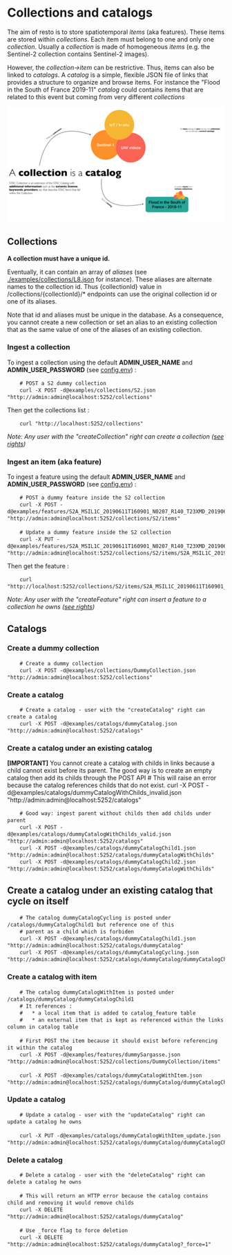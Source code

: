 # Collections and catalogs
The aim of resto is to store spatiotemporal *items* (aka features). These items are stored within *collections*.
Each item must belong to one and only one *collection*. Usually a *collection* is made of homogeneous *items* (e.g. the Sentinel-2 collection contains Sentinel-2 images).

However, the *collection->item* can be restrictive. Thus, items can also be linked to *catalogs*. A *catalog* is a simple, flexible JSON file of links that provides a structure to organize and browse items. For instance the "Flood in the South of France 2019-11" *catalog* could contains items that are related to this event but coming from very different *collections*

![Collections and catalogs](./stac_catalog.png)

## Collections
**A collection must have a unique id.**

Eventually, it can contain an array of *aliases* (see [./examples/collections/L8.json](./examples/collections/L8.json#L3-L5) for instance). These aliases are alternate names to the collection id. Thus {collectionId} value in /collections/{collectionId}/* endpoints can use the original collection id or one of its aliases.

Note that id and aliases must be unique in the database. As a consequence, you cannot create a new collection or set an alias to an existing collection that as the same value of one of the aliases of an existing collection.

### Ingest a collection
To ingest a collection using the default **ADMIN_USER_NAME** and **ADMIN_USER_PASSWORD** (see [config.env](config.env)) :

        # POST a S2 dummy collection
        curl -X POST -d@examples/collections/S2.json "http://admin:admin@localhost:5252/collections"

Then get the collections list :

        curl "http://localhost:5252/collections"

*Note: Any user with the "createCollection" right can create a collection ([see rights](./USERS.md))*

### Ingest an item (aka feature)
To ingest a feature using the default **ADMIN_USER_NAME** and **ADMIN_USER_PASSWORD** (see [config.env](config.env)) :

        # POST a dummy feature inside the S2 collection
        curl -X POST -d@examples/features/S2A_MSIL1C_20190611T160901_N0207_R140_T23XMD_20190611T193040.json "http://admin:admin@localhost:5252/collections/S2/items"

        # Update a dummy feature inside the S2 collection
        curl -X PUT -d@examples/features/S2A_MSIL1C_20190611T160901_N0207_R140_T23XMD_20190611T193040_update.json "http://admin:admin@localhost:5252/collections/S2/items/S2A_MSIL1C_20190611T160901_N0207_R140_T23XMD_20190611T193040"

Then get the feature :

        curl "http://localhost:5252/collections/S2/items/S2A_MSIL1C_20190611T160901_N0207_R140_T23XMD_20190611T193040"

*Note: Any user with the "createFeature" right can insert a feature to a collection he owns ([see rights](./USERS.md))*

## Catalogs

### Create a dummy collection

        # Create a dummy collection
        curl -X POST -d@examples/collections/DummyCollection.json "http://admin:admin@localhost:5252/collections"

### Create a catalog

        # Create a catalog - user with the "createCatalog" right can create a catalog 
        curl -X POST -d@examples/catalogs/dummyCatalog.json "http://admin:admin@localhost:5252/catalogs"

### Create a catalog under an existing catalog

**[IMPORTANT]** You cannot create a catalog with childs in links because a child cannot exist before its parent. The good way
is to create an empty catalog then add its childs through the POST API
        # This will raise an error because the catalog references childs that do not exist.
        curl -X POST -d@examples/catalogs/dummyCatalogWithChilds_invalid.json "http://admin:admin@localhost:5252/catalogs"

        # Good way: ingest parent without childs then add childs under parent
        curl -X POST -d@examples/catalogs/dummyCatalogWithChilds_valid.json "http://admin:admin@localhost:5252/catalogs"
        curl -X POST -d@examples/catalogs/dummyCatalogChild1.json "http://admin:admin@localhost:5252/catalogs/dummyCatalogWithChilds"
        curl -X POST -d@examples/catalogs/dummyCatalogChild2.json "http://admin:admin@localhost:5252/catalogs/dummyCatalogWithChilds"
      
## Create a catalog under an existing catalog that cycle on itself

        # The catalog dummyCatalogCycling is posted under /catalogs/dummyCatalogChild1 but reference one of this
        # parent as a child which is forbiden
        curl -X POST -d@examples/catalogs/dummyCatalogChild1.json "http://admin:admin@localhost:5252/catalogs/dummyCatalog"
        curl -X POST -d@examples/catalogs/dummyCatalogCycling.json "http://admin:admin@localhost:5252/catalogs/dummyCatalog/dummyCatalogChild1"

### Create a catalog with item

        # The catalog dummyCatalogWithItem is posted under /catalogs/dummyCatalog/dummyCatalogChild1
        # It references :
        #   * a local item that is added to catalog_feature table
        #   * an external item that is kept as referenced within the links column in catalog table

        # First POST the item because it should exist before referencing it within the catalog
        curl -X POST -d@examples/features/dummySargasse.json "http://admin:admin@localhost:5252/collections/DummyCollection/items"

        curl -X POST -d@examples/catalogs/dummyCatalogWithItem.json "http://admin:admin@localhost:5252/catalogs/dummyCatalog/dummyCatalogChild1"

### Update a catalog

        # Update a catalog - user with the "updateCatalog" right can update a catalog he owns

        curl -X PUT -d@examples/catalogs/dummyCatalogWithItem_update.json "http://admin:admin@localhost:5252/catalogs/dummyCatalog/dummyCatalogChild1"

### Delete a catalog

        # Delete a catalog - user with the "deleteCatalog" right can delete a catalog he owns
         
        # This will return an HTTP error because the catalog contains child and removing it would remove childs
        curl -X DELETE "http://admin:admin@localhost:5252/catalogs/dummyCatalog"

        # Use _force flag to force deletion
        curl -X DELETE "http://admin:admin@localhost:5252/catalogs/dummyCatalog?_force=1"

